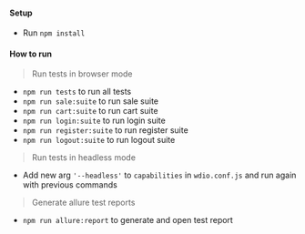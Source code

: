 #### Setup
+ Run ``npm install``

#### How to run
> Run tests in browser mode
+ ``npm run tests`` to run all tests
+ ``npm run sale:suite`` to run sale suite
+ ``npm run cart:suite`` to run cart suite
+ ``npm run login:suite`` to run login suite
+ ``npm run register:suite`` to run register suite
+ ``npm run logout:suite`` to run logout suite
> Run tests in headless mode
+ Add new arg ``'--headless'`` to ``capabilities`` in ``wdio.conf.js`` and run again with previous commands
> Generate allure test reports
+ ``npm run allure:report`` to generate and open test report